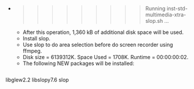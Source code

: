 * >>>>>>>>> Running inst-std-multimedia-xtra-slop.sh ...
  * After this operation, 1,360 kB of additional disk space will be used.
  * Install slop.
  * Use slop to do area selection before do screen recorder using ffmpeg.
  * Disk size = 6139312K. Space Used = 1708K. Runtime = 00:00:00:02.
  * The following NEW packages will be installed:
  ```bash
libglew2.2 libslopy7.6 slop
  ```
